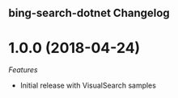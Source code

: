 ## bing-search-dotnet Changelog

<a name="1.0.0"></a>
# 1.0.0 (2018-04-24)

*Features*
* Initial release with VisualSearch samples
